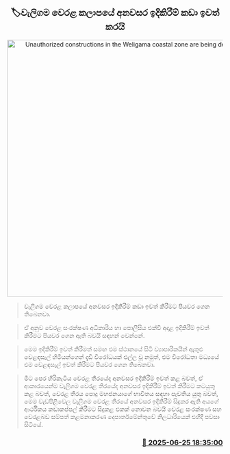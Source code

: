 <p align='center'><b><h2 align='center' title='Unauthorized constructions in the Weligama coastal zone are being demolished.'>🏷වැලිගම වෙරළ කලාපයේ අනවසර ඉදිකිරීම් කඩා ඉවත් කරයි</h2></b></p>
<p align='center'><img src='https://helakuru.sgp1.cdn.digitaloceanspaces.com/esana/images/lib/waligama-doser.jpg' width='600' alt='Unauthorized constructions in the Weligama coastal zone are being demolished.'></p>

> වැලිගම වෙරළ කලාපයේ අනවසර ඉදිකිරීම් කඩා ඉවත් කිරීමට පියවර ගෙන තිබෙනවා.

> ඒ අනුව වෙරළ සංරක්ෂණ අධිකාරිය හා පොලීසිය එක්වී අදාළ ඉදිකිරීම් ඉවත් කිරීමට පියවර ගෙන ඇති බවයි සඳහන් වෙන්නේ.

> මෙම ඉදිකිරීම් ඉවත් කිරීමත් සමඟ එම ස්ථානයේ සිටි ව්‍යාපාරිකයින් ඇතුළු වෙළඳසැල් හිමියන්ගෙන් දැඩි විරෝධයක් එල්ල වූ නමුත්, එම විරෝධතා මධ්‍යයේ එම වෙළඳසැල් ඉවත් කිරීමට පියවර ගෙන තිබෙනවා.

> මීට පෙර හිරිකැටිය වෙරළ තීරයේද අනවසර ඉදිකිරීම් ඉවත් කළ බවත්, ඒ ආකාරයෙන්ම වැලිගම වෙරළ තීරයේද අනවසර ඉදිකිරීම් ඉවත් කිරීමට කටයුතු කළ බවත්, වෙරළ තීරය පොදු මහජනයාගේ භාවිතය සඳහා පැවතිය යුතු බවත්, මෙම වැඩපිළිවෙල වැලිගම වෙරළ තීරයේ අනවසර ඉදිකිරීම් සිදුකර ඇති අයගේ ආර්ථිකය කඩාකප්පල් කිරීමට සිදුකළ එකක් නොවන බවයි වෙරළ සංරක්ෂණ සහ වෙරළබඩ සම්පත් කළමනාකරණ දෙපාර්තමේන්තුවේ නිලධාරියෙක් එහිදී පවසා සිටියේ.



<h3 align='right'><a href='https://www.helakuru.lk/esana/p/111346/'>📅 2025-06-25 18:35:00</a></h3>
